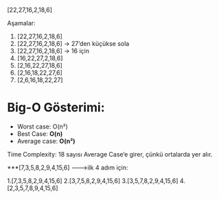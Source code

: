 [22,27,16,2,18,6]

Aşamalar:

1. [22,27,16,2,18,6]
2. [22,27,16,2,18,6] → 27’den küçükse sola
3. [22,27,16,2,18,6] → 16 için
4. [16,22,27,2,18,6] 
5. [2,16,22,27,18,6]
6. [2,16,18,22,27,6]
7. [2,6,16,18,22,27]

# Big-O Gösterimi:
- Worst case: O(n²)
- Best Case: **O(n)**
- Average case: **O(n²)**

Time Complexity:
18 sayısı Average Case’e girer, çünkü ortalarda yer alır. 


***[7,3,5,8,2,9,4,15,6] --->ilk 4 adım için: 

1.[7,3,5,8,2,9,4,15,6] 
2.[3,7,5,8,2,9,4,15,6]
3.[3,5,7,8,2,9,4,15,6] 
4.[2,3,5,7,8,9,4,15,6]   

